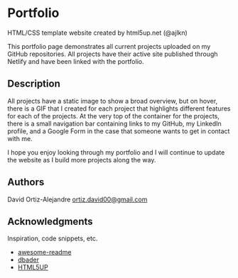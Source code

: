# Portfolio

HTML/CSS template website created by html5up.net (@ajlkn)

This portfolio page demonstrates all current projects uploaded on my GitHub repositories. All projects have their active site published through Netlify and have been linked with the portfolio. 

## Description

All projects have a static image to show a broad overview, but on hover, there is a GIF that I created for each project that highlights different features for each of the projects. At the very top of the container for the projects, there is a small navigation bar containing links to my GitHub, my LinkedIn profile, and a Google Form in the case that someone wants to get in contact with me. 

I hope you enjoy looking through my portfolio and I will continue to update the website as I build more projects along the way.

## Authors

David Ortiz-Alejandre
ortiz.david00@gmail.com

## Acknowledgments

Inspiration, code snippets, etc.
* [awesome-readme](https://github.com/matiassingers/awesome-readme)
* [dbader](https://github.com/dbader/readme-template)
* [HTML5UP](html5up.net)
